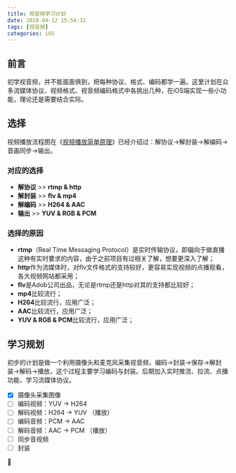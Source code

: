 ```yaml
---
title: 视音频学习计划
date: 2018-04-12 15:54:31
tags: [视音频]
categories: iOS
---
```


## 前言

初学视音频，并不能面面俱到，把每种协议、格式、编码都学一遍。这里计划在众多流媒体协议、视频格式、视音频编码格式中各挑出几种，在iOS端实现一些小功能，理论还是需要结合实际。

## 选择

视频播放流程图在《[视频播放简单原理](https://zealforbeing.github.io/2018/04/12/%E8%A7%86%E9%A2%91%E6%92%AD%E6%94%BE%E7%AE%80%E5%8D%95%E5%8E%9F%E7%90%86/)》已经介绍过：解协议->解封装->解编码->音画同步->输出。

### 对应的选择

- **解协议** >> **rtmp & http**
- **解封装** >> **flv & mp4**
- **解编码** >> **H264 & AAC**
- **输出** >> **YUV & RGB & PCM**

### 选择的原因

- **rtmp**（Real Time Messaging Protocol）是实时传输协议，即偏向于做直播这种有实时要求的内容，由于之前项目有过相关了解，想要更深入了解；
- **http**作为流媒体时，对flv文件格式的支持较好，更容易实现视频的点播观看，各大视频网站都采用；
- **flv**是Adob公司出品，无论是rtmp还是http对其的支持都比较好；
- **mp4**比较流行；
- **H264**比较流行，应用广泛；
- **AAC**比较流行，应用广泛；
- **YUV & RGB & PCM**比较流行，应用广泛；

## 学习规划

初步的计划是做一个利用摄像头和麦克风采集视音频，编码->封装->保存->解封装->解码->播放，这个过程主要学习编码与封装。后期加入实时推流、拉流、点播功能，学习流媒体协议。

- [x] 摄像头采集图像
- [ ] 编码视频：YUV -> H264
- [ ] 解码视频：H264 -> YUV （播放）
- [ ] 编码音频：PCM -> AAC
- [ ] 解码音频：AAC -> PCM （播放）
- [ ] 同步音视频
- [ ] 封装




